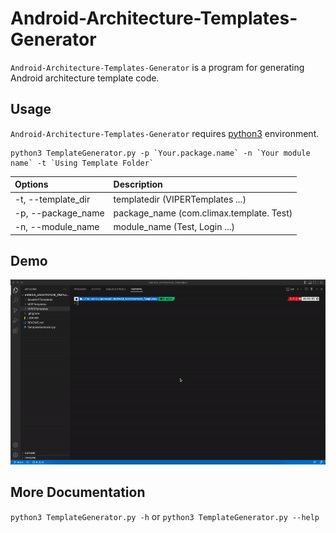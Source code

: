 # Android-Architecture-Templates-Generator

`Android-Architecture-Templates-Generator` is a program for generating Android architecture template code.

## Usage

`Android-Architecture-Templates-Generator` requires [python3](https://www.python.org/downloads/) environment.

```
python3 TemplateGenerator.py -p `Your.package.name` -n `Your module name` -t `Using Template Folder`
```

| Options               | Description                               |
| :---------------------| :-----------------------------------------|
| -t, --template_dir    | templatedir (VIPERTemplates ...)          |
| -p, --package_name    | package_name (com.climax.template. Test)   |
| -n, --module_name     | module_name (Test, Login ...)             |

## Demo

![](https://raw.githubusercontent.com/nickhuangcyh/Android-Architecture-Templates-Generator/master/Resources/demo.gif)

## More Documentation

`python3 TemplateGenerator.py -h` or `python3 TemplateGenerator.py --help`
